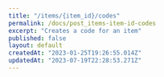 ```yaml
---
title: "/items/{item_id}/codes"
permalink: /docs/post_items-item-id-codes
excerpt: "Creates a code for an item"
published: false
layout: default
createdAt: "2023-01-25T19:26:55.014Z"
updatedAt: "2023-07-19T22:28:53.271Z"
---
```

